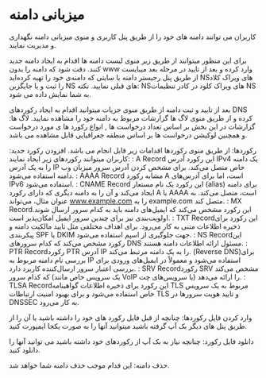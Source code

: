 # میزبانی دامنه

کاربران می توانند دامنه های خود را از طریق پنل کاربری و منوی میزبانی دامنه نگهداری و مدیریت نمایند.

<DarkModeImage
  dark-src="/assets/images/guides/fa/dark/dns/create-domain.png"
  light-src="/assets/images/guides/fa/light/dns/create-domain.png"
  alt="Registration image"
/>


برای این منظور میتوانند از طریق زیر منوی لیست دامنه ها اقدام به ایجاد دامنه جدید کنند.
دقت شود که دامنه را بدون www وارد کرده  و بعد از تایید در مرحله بعد میبایست از طریق پنل رجیستر دامنه یا سایتی که دامنه‌ی خود را تهیه کرده‌اید NSهای ویراک کلاد را ثبت و یا جایگزین NS های قبلی نمایید.
نکته: NSهای ویراک کلود در کادر تنظیمات NS به شما نمایش داده می شود.

بعد از تایید و ثبت دامنه از طریق منوی جزیات میتوانید اقدام به ایجاد رکوردهای DNS کرده و از طریق منوی لاگ ها گزارشات مربوط به دامنه خود را مشاهده نمایید.
لاگ ها:
گزارشات در این بخش بر اساس تعداد درخواست ها , انواع رکورد ها ی مورد درخواست و همچنین لوکیشن درخواست ها بر اساس منطقه جغرافیایی قابل مشاهده می باشد.

رکوردها:
از طریق منوی رکوردها اقدامات زیر قابل انجام می باشد.
افزودن رکورد جدید: کاربران میتوانند رکوردهای زیر ایحاد نمایند:
  : A Record این رکورد آدرس IPv4 یک دامنه را به یک آدرس IP خاص متصل می‌کند. برای مشخص کردن آدرس سرور میزبان وب دامنه استفاده می‌شود.
 : AAAA Record مشابه رکورد A است، اما برای آدرس‌های IPv6 استفاده می‌شود.
 : CNAME Record این رکورد یک نام مستعار (alias) برای دامنه ایجاد می‌کند و آن را به دامنه دیگری که دارای رکورد A یا AAAA است، متصل می‌کند. به عنوان مثال، می‌تواند www.example.com را به example.com متصل کند.
 : MX Recordاین رکورد مشخص می‌کند که ایمیل‌های دامنه باید به کدام سرور ارسال شوند. اولویت‌بندی نیز برای چندین سرور ایمیل امکان‌پذیر است.
 : TXT Recordاین رکورد برای ذخیره اطلاعات متنی به کار می‌رود. برای اهداف مختلفی مثل تایید مالکیت دامنه و پیکربندی SPF یا DKIM جهت جلوگیری از اسپم استفاده می‌شود.
 : NS Recordاین رکورد مشخص می‌کند که کدام سرورهای DNS مسئول ارائه اطلاعات دامنه هستند.
 : PTR Recordرکورد PTR آدرس IP را به یک دامنه مرتبط می‌کند.  (Reverse DNS)برای بررسی نام دامنه مربوط به IP استفاده می‌شود و معمولاً در ایمیل‌های ورودی برای بررسی اعتبار سرور ارسال‌کننده کاربرد دارد.
 : SRV Recordرکورد SRV مشخص می‌کند که کدام سرور (یک سرویس خاص مانند VoIP یا سرویس‌های چت) را ارائه می‌دهد.
 : TLSA Recordاین رکورد برای ذخیره اطلاعات گواهینامه TLS مربوط به یک سرویس خاص استفاده می‌شود و برای بهبود امنیت ارتباطات TLS و تایید هویت سرورها در DNSSEC به کار می‌رود.

وارد کردن فایل رکوردها:
چنانچه از قبل فایل رکورد های خود را داشته باشید یا آن را از طریق پنل های دیگر بک آپ گرفته باشید میتوانید آنها را به صورت یکجا ایمپورت کنید.

دانلود فایل رکورد:
چنانچه نیاز به بک آپ از رکوردهای خود داشته باشید می توانید آنها را دانلود کنید.

حذف دامنه:
این فدام موجب حذف دامنه شما خواهد شد.

